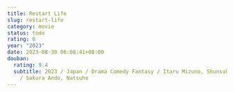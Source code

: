```yaml
---
title: Restart Life
slug: restart-life
category: movie
status: todo
rating: 0
year: "2023"
date: 2023-08-30 06:08:41+08:00
douban:
  rating: 9.4
  subtitle: 2023 / Japan / Drama Comedy Fantasy / Itaru Mizuno, Shunsuke Kariyama
    / Sakura Ando, Natsuho
---
```



